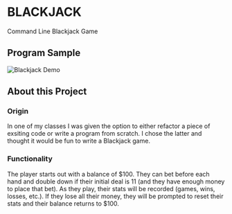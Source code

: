 # BLACKJACK
Command Line Blackjack Game

## Program Sample
![Blackjack Demo](Blackjack.gif)

## About this Project
### Origin
In one of my classes I was given the option to either refactor a piece of exsiting code or write a program from scratch.  I chose the latter and thought it would be fun to write a Blackjack game.

### Functionality
The player starts out with a balance of $100.  They can bet before each hand and double down if their initial deal is 11 (and they have enough money to place that bet).  As they play, their stats will be recorded (games, wins, losses, etc.).  If they lose all their money, they will be prompted to reset their stats and their balance returns to $100.
